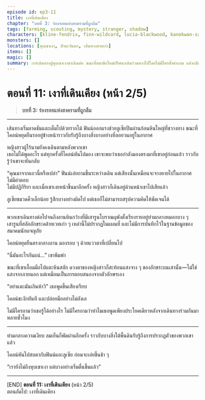 ```yaml
---
episode id: ep3-11
title: เงาที่เดินเคียง
chapter: "บทที่ 3: ร่องรอยแห่งสงครามที่ถูกลืม"
tags: [farming, scouting, mystery, stranger, shadow]
characters: [kline-fendrix, finn-wildcard, lucia-blackwood, kanokwan-sarisa]
monsters: []
locations: [หุบเขาเงา, ป่าตะวันตก, เส้นทางสายเก่า]
items: []
magic: []
summary: การเดินทางสู่หุบเขาเงาดำเนินต่อ ขณะที่สมาชิกใหม่ปริศนาเดินร่วมทางไปโดยไม่มีใครตั้งคำถาม แม้จะมีบางอย่างที่ไม่ชอบมาพากลเกิดขึ้นรอบตัว
---
```


# ตอนที่ 11: เงาที่เดินเคียง  (หน้า 2/5)  
> **บทที่ 3: ร่องรอยแห่งสงครามที่ถูกลืม**

---

เส้นทางเริ่มลาดชันและเต็มไปด้วยรากไม้ ฟินน์ออกแรงช่วยลูเซียปีนผ่านก้อนหินใหญ่ที่ขวางทาง ขณะที่ไคลน์หยุดยืนรออยู่ข้างหน้าราวกับรับรู้ถึงบางสิ่งบางอย่างที่ลอยวนอยู่ในอากาศ

หญิงสาวผู้ไร้นามยังคงเดินตามหลังพวกเขา  
เธอไม่ได้พูดอะไร แต่ทุกครั้งที่ไคลน์หันไปมอง เขาจะพบว่าเธอกำลังมองตรงมาที่เขาอยู่ก่อนแล้ว ราวกับรู้ว่าเขาจะหันกลับ

“คุณมาจากแถวนี้หรือเปล่า” ฟินน์เอ่ยถามขึ้นระหว่างเดิน แต่เสียงนั้นเหมือนจะจางหายไปในอากาศ ไม่มีคำตอบ  
ไม่มีปฏิกิริยา และเมื่อเขาเงยหน้าขึ้นมาอีกครั้ง หญิงสาวก็เดินอยู่ด้านหน้าเขาไปเสียแล้ว

ลูเซียขมวดคิ้วเล็กน้อย รู้สึกบางอย่างผิดไป แต่เธอก็ไม่สามารถสรุปความคิดให้ชัดเจนได้

---

พวกเขาเดินทางต่อไปจนถึงลานหินกว้างที่มีเสารูนโบราณผุพังตั้งเรียงรายอยู่ท่ามกลางหมอกบาง ๆ  
เสารูนที่สลักอักขระคล้ายเวทเก่า ๆ เหล่านี้ไม่ปรากฏในแผนที่ และไม่มีการบันทึกไว้ในฐานข้อมูลของสมาคมนักผจญภัย

ไคลน์หยุดยืนตรงกลางลาน มองรอบ ๆ ด้วยแววตาที่เปลี่ยนไป

“นี่มันอะไรกันแน่...” เขาพึมพำ

ขณะที่เขาเอื้อมมือไปแตะหินสลัก ดวงตาของหญิงสาวก็สะท้อนแสงจาง ๆ ของอักขระบนเสานั้น—ไม่ใช่แสงจากภายนอก แต่เหมือนเป็นการตอบสนองจากตัวอักษรเอง

“อย่าแตะมันเกินห้าวิ” เธอพูดขึ้นเสียงเรียบ

ไคลน์ชะงักทันที และปล่อยมืออย่างไม่ลังเล

ไม่มีใครถามว่าเธอรู้ได้อย่างไร ไม่มีใครถามว่าทำไมเธอพูดเพียงประโยคเดียวหลังจากเดินทางร่วมกันมาหลายชั่วโมง

---

ท่ามกลางความเงียบ ลมเย็นก็พัดผ่านอีกครั้ง ราวกับบางสิ่งใต้พื้นดินรับรู้ถึงการปรากฏตัวของพวกเขาแล้ว

ไคลน์หันไปสบตากับฟินน์และลูเซีย ก่อนจะเอ่ยขึ้นช้า ๆ

“เรายังไม่ถึงหุบเขาเงา แต่บางอย่างเริ่มตื่นขึ้นแล้ว”

---

[END] **ตอนที่ 11: เงาที่เดินเคียง** (หน้า 2/5)  
ตอนถัดไป: เงาที่เดินเคียง
